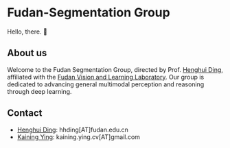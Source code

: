 # Fudan-Segmentation Group

Hello, there. 👋

## About us 
Welcome to the Fudan Segmentation Group, directed by Prof. [Henghui Ding](https://henghuiding.github.io/), affiliated with the [Fudan Vision and Learning Laboratory](https://fvl.fudan.edu.cn/main.htm). Our group is dedicated to advancing general multimodal perception and reasoning through deep learning.

## Contact
- [Henghui Ding](https://henghuiding.github.io/): hhding[AT]fudan.edu.cn
- [Kaining Ying](https://kainingying.github.io/): kaining.ying.cv[AT]gmail.com

<!--

**Here are some ideas to get you started:**

🙋‍♀️ A short introduction - what is your organization all about?
🌈 Contribution guidelines - how can the community get involved?
👩‍💻 Useful resources - where can the community find your docs? Is there anything else the community should know?
🍿 Fun facts - what does your team eat for breakfast?
🧙 Remember, you can do mighty things with the power of [Markdown](https://docs.github.com/github/writing-on-github/getting-started-with-writing-and-formatting-on-github/basic-writing-and-formatting-syntax)
-->
